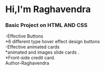 <h1>Hi,I'm Raghavendra</h1>
<h3>Basic Project on HTML AND CSS</h3>
-Effective Buttons<br>
  *6 different type hover effect design buttons<br>
-Effective animated cards<br>
  *animated and images slide cards .<br>
  *Front-side credit card.<br>
Author-Raghavendra
